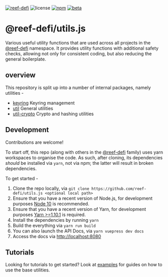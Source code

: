 [![reef-defi](https://img.shields.io/badge/reef--defi-js-blueviolet)](https://docs.reef.finance/docs/developers/js_libraries/#reefjs)
![license](https://img.shields.io/badge/License-Apache%202.0-blue?logo=apache&style=flat-square)
[![npm](https://img.shields.io/npm/v/@reef-defi/util?logo=npm&style=flat-square)](https://www.npmjs.com/package/@reef-defi/util)
[![beta](https://img.shields.io/npm/v/@reef-defi/util/beta?label=beta&logo=npm&style=flat-square)](https://www.npmjs.com/package/@reef-defi/util)

# @reef-defi/utils.js

Various useful utility functions that are used across all projects in the [@reef-defi](https://reef.io) namespace. It provides utility functions with additional safety checks, allowing not only for consistent coding, but also reducing the general boilerplate.

## overview

This repository is split up into a number of internal packages, namely utilities -

- [keyring](packages/keyring/) Keyring management
- [util](packages/util/) General utilities
- [util-crypto](packages/util-crypto/) Crypto and hashing utilities

## Development

Contributions are welcome!

To start off, this repo (along with others in the [@reef-defi](https://github.com/reef-defi/) family) uses yarn workspaces to organise the code. As such, after cloning, its dependencies _should_ be installed via `yarn`, not via npm; the latter will result in broken dependencies.

To get started -

1. Clone the repo locally, via `git clone https://github.com/reef-defi/utils.js <optional local path>`
2. Ensure that you have a recent version of Node.js, for development purposes [Node 10](https://nodejs.org/en/) is recommended.
3. Ensure that you have a recent version of Yarn, for development purposes [Yarn >=1.10.1](https://yarnpkg.com/docs/install) is required.
4. Install the dependencies by running `yarn`
5. Build the everything via `yarn run build`
6. You can also launch the API Docs, via `yarn vuepress dev docs`
7. Access the docs via [http://localhost:8080](http://localhost:8080)

## Tutorials

Looking for tutorials to get started? Look at [examples](https://polkadot.js.org/api/examples/keyring/) for guides on how to use the base utilities.
